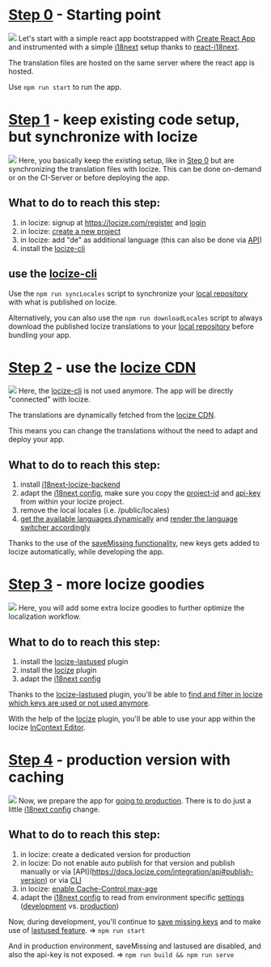 # [Step 0](https://github.com/locize/react-tutorial/tree/main/step_0) - Starting point
![](https://github.com/locize/react-tutorial/tree/main/img/step_0.jpg)
Let's start with a simple react app bootstrapped with [Create React App](https://github.com/facebookincubator/create-react-app) and instrumented with a simple [i18next](https://www.i18next.com/) setup thanks to [react-i18next](https://react.i18next.com/).

The translation files are hosted on the same server where the react app is hosted.

Use `npm run start` to run the app.


# [Step 1](https://github.com/locize/react-tutorial/tree/main/step_1) - keep existing code setup, but synchronize with locize
![](https://github.com/locize/react-tutorial/tree/main/img/step_1.jpg)
Here, you basically keep the existing setup, like in [Step 0](https://github.com/locize/react-tutorial/tree/main/step_0) but are synchronizing the translation files with locize.
This can be done on-demand or on the CI-Server or before deploying the app.

## What to do to reach this step:
1. in locize: signup at https://locize.com/register and [login](https://docs.locize.com/integration/getting-started/create-a-user-account)
2. in locize: [create a new project](https://docs.locize.com/integration/getting-started/add-a-new-project)
3. in locize: add "de" as additional language (this can also be done via [API](https://docs.locize.com/integration/api#add-new-language))
4. install the [locize-cli](https://github.com/locize/locize-cli)

## use the [locize-cli](https://github.com/locize/locize-cli)
Use the `npm run syncLocales` script to synchronize your [local repository](https://github.com/locize/react-tutorial/tree/main/step_1/public/locales) with what is published on locize.

Alternatively, you can also use the `npm run downloadLocales` script to always download the published locize translations to your [local repository](https://github.com/locize/react-tutorial/tree/main/step_1/public/locales) before bundling your app.


# [Step 2](https://github.com/locize/react-tutorial/tree/main/step_2) - use the [locize CDN](https://docs.locize.com/whats-inside/cdn-content-delivery-network)
![](https://github.com/locize/react-tutorial/tree/main/img/step_2.jpg)
Here, the [locize-cli](https://github.com/locize/locize-cli) is not used anymore.
The app will be directly "connected" with locize.

The translations are dynamically fetched from the [locize CDN](https://docs.locize.com/whats-inside/cdn-content-delivery-network).

This means you can change the translations without the need to adapt and deploy your app.

## What to do to reach this step:
1. install [i18next-locize-backend](https://github.com/locize/i18next-locize-backend)
2. adapt the [i18next config](https://github.com/locize/react-tutorial/tree/main/step_2/src/i18n.js), make sure you copy the [project-id](https://github.com/locize/react-tutorial/tree/main/step_2/src/i18n.js#L7) and [api-key](https://github.com/locize/react-tutorial/tree/main/step_2/src/i18n.js#L8) from within your locize project.
3. remove the local locales (i.e. /public/locales)
4. [get the available languages dynamically](https://github.com/locize/react-tutorial/tree/main/step_2/src/App.js#L31) and [render the language switcher accordingly](https://github.com/locize/react-tutorial/tree/main/step_2/src/App.js#L45)

Thanks to the use of the [saveMissing functionality](https://github.com/locize/react-tutorial/tree/main/step_2/src/App.js#L54), new keys gets added to locize automatically, while developing the app.


# [Step 3](https://github.com/locize/react-tutorial/tree/main/step_3) - more locize goodies
![](https://github.com/locize/react-tutorial/tree/main/img/step_3.jpg)
Here, you will add some extra locize goodies to further optimize the localization workflow.

## What to do to reach this step:
1. install the [locize-lastused](https://github.com/locize/locize-lastused) plugin
2. install the [locize](https://github.com/locize/locize) plugin
3. adapt the [i18next config](https://github.com/locize/react-tutorial/tree/main/step_3/src/i18n.js)

Thanks to the [locize-lastused](https://github.com/locize/locize-lastused) plugin, you'll be able to [find and filter in locize which keys are used or not used anymore](https://docs.locize.com/guides-tips-and-tricks/unused-translations).

With the help of the [locize](https://github.com/locize/locize) plugin, you'll be able to use your app within the locize [InContext Editor](https://docs.locize.com/more/incontext-editor).


# [Step 4](https://github.com/locize/react-tutorial/tree/main/step_4) - production version with caching
![](https://github.com/locize/react-tutorial/tree/main/img/step_4.jpg)
Now, we prepare the app for [going to production](https://docs.locize.com/guides-tips-and-tricks/going-production). There is to do just a little [i18next config](https://github.com/locize/react-tutorial/tree/main/step_4/src/i18n.js) change.

## What to do to reach this step:
1. in locize: create a dedicated version for production
2. in locize: Do not enable auto publish for that version and publish manually or via [API]​(https://docs.locize.com/integration/api#publish-version) or via [CLI](https://github.com/locize/locize-cli#publish-version)
3. in locize: [enable Cache-Control max-age​](https://docs.locize.com/more/caching)
4. adapt the [i18next config](https://github.com/locize/react-tutorial/tree/main/step_4/src/i18n.js) to read from environment specific [settings](https://github.com/locize/react-tutorial/tree/main/step_4/.env) ([development](https://github.com/locize/react-tutorial/tree/main/step_4/.env.production) vs. [production](https://github.com/locize/react-tutorial/tree/main/step_4/.env.development))

Now, during development, you'll continue to [save missing keys](https://github.com/locize/react-tutorial/tree/main/step_4/src/i18n.js#L43) and to make use of [lastused feature](https://github.com/locize/react-tutorial/tree/main/step_4/src/i18n.js#L22). => `npm run start`

And in production environment, saveMissing and lastused are disabled, and also the api-key is not exposed. => `npm run build && npm run serve`